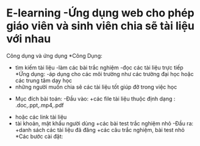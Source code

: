 # E-learning -Ứng dụng web cho phép giáo viên và sinh viên chia sẽ tài liệu với nhau
Công dụng và ứng dụng
*Công Dụng:
- tìm kiếm tài liệu
-làm các bài trắc nghiệm
-đọc các tài liệu trực tiếp
*Ứng dụng:
-áp dụng cho các môi trường như các trường đại học hoặc các trung tâm dạy học
- những người muốn chia sẽ các tài liệu tốt giúp đỡ trong việc học
* Mục đích bài toán:
-Đầu vào:
 +các file tài liệu thuộc định dạng : .doc,.ppt,.mp4,.pdf
 + hoặc các link tài liệu
 + tài khoản, mật khẩu người dùng
 +các bài test trắc nghiệm nhỏ
 -Đầu ra:
 +danh sách các tài liệu đã đăng
 +các câu trắc nghiệm, bài test nhỏ
 *Các bước cài đặt:
 
